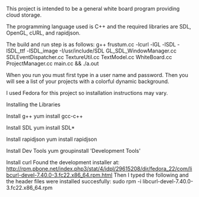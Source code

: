 This project is intended to be a general white board program providing cloud storage.

The programming language used is C++ and the required libraries are SDL, OpenGL, cURL,
and rapidjson.

The build and run step is as follows:
g++ frustum.cc -lcurl -lGL -lSDL -lSDL_ttf -lSDL_image -I/usr/include/SDL GL_SDL_WindowManager.cc SDLEventDispatcher.cc TextureUtil.cc TextModel.cc WhiteBoard.cc ProjectManager.cc main.cc && ./a.out

When you run you must first type in a user name and password.
Then you will see a list of your projects with a colorful dynamic background.

I used Fedora for this project so installation instructions may vary.

Installing the Libraries

Install g++
yum install gcc-c++

Install SDL
yum install SDL*

Install rapidjson
yum install rapidjson

Install Dev Tools
yum groupinstall 'Development Tools'

Install curl
Found the development installer at:
http://rpm.pbone.net/index.php3/stat/4/idpl/29615208/dir/fedora_22/com/libcurl-devel-7.40.0-3.fc22.x86_64.rpm.html
Then I typed the following and the header files were installed succesfully:
sudo rpm -i libcurl-devel-7.40.0-3.fc22.x86_64.rpm



